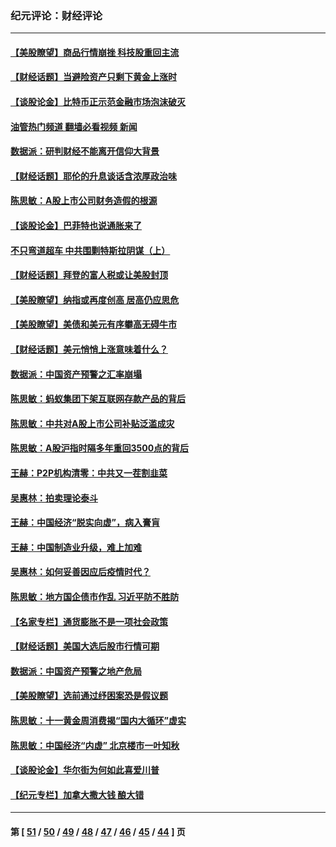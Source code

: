 ### 纪元评论：财经评论
---
#### [【美股瞭望】商品行情崩挫 科技股重回主流](../../pages/nsc1026/n13029798.md?06200330) 
#### [【财经话题】当避险资产只剩下黄金上涨时](../../pages/nsc1026/n12975626.md?06200330) 
#### [【谈股论金】比特币正示范金融市场泡沫破灭](../../pages/nsc1026/n12961769.md?06200330) 
#### [油管热门频道 翻墙必看视频 新闻](ok?06200330)
#### [数据派：研判财经不能离开信仰大背景](../../pages/nsc1026/n12932684.md?06200330) 
#### [【财经话题】耶伦的升息谈话含浓厚政治味](../../pages/nsc1026/n12927299.md?06200330) 
#### [陈思敏：A股上市公司财务造假的根源](../../pages/nsc1026/n11229323.md?06200330) 
#### [【谈股论金】巴菲特也说通胀来了](../../pages/nsc1026/n12922463.md?06200330) 
#### [不只弯道超车 中共围剿特斯拉阴谋（上）](../../pages/nsc1026/n12919595.md?06200330) 
#### [【财经话题】拜登的富人税或让美股封顶](../../pages/nsc1026/n12899125.md?06200330) 
#### [【美股瞭望】纳指或再度创高 居高仍应思危](../../pages/nsc1026/n12878350.md?06200330) 
#### [【美股瞭望】美债和美元有序攀高无碍牛市](../../pages/nsc1026/n12844459.md?06200330) 
#### [【财经话题】美元悄悄上涨意味着什么？](../../pages/nsc1026/n12798222.md?06200330) 
#### [数据派：中国资产预警之汇率崩塌](../../pages/nsc1026/n12774242.md?06200330) 
#### [陈思敏：蚂蚁集团下架互联网存款产品的背后](../../pages/nsc1026/n12719862.md?06200330) 
#### [陈思敏：中共对A股上市公司补贴泛滥成灾](../../pages/nsc1026/n12713263.md?06200330) 
#### [陈思敏：A股沪指时隔多年重回3500点的背后](../../pages/nsc1026/n12675538.md?06200330) 
#### [王赫：P2P机构清零：中共又一茬割韭菜](../../pages/nsc1026/n12614544.md?06200330) 
#### [吴惠林：拍卖理论泰斗](../../pages/nsc1026/n12591360.md?06200330) 
#### [王赫：中国经济“脱实向虚”，病入膏肓](../../pages/nsc1026/n12564946.md?06200330) 
#### [王赫：中国制造业升级，难上加难](../../pages/nsc1026/n12559461.md?06200330) 
#### [吴惠林：如何妥善因应后疫情时代？](../../pages/nsc1026/n12553885.md?06200330) 
#### [陈思敏：地方国企债市作乱 习近平防不胜防](../../pages/nsc1026/n12553384.md?06200330) 
#### [【名家专栏】通货膨胀不是一项社会政策](../../pages/nsc1026/n12528711.md?06200330) 
#### [【财经话题】美国大选后股市行情可期](../../pages/nsc1026/n12514949.md?06200330) 
#### [数据派：中国资产预警之地产危局](../../pages/nsc1026/n12490884.md?06200330) 
#### [【美股瞭望】选前通过纾困案恐是假议题](../../pages/nsc1026/n12487724.md?06200330) 
#### [陈思敏：十一黄金周消费揭“国内大循环”虚实](../../pages/nsc1026/n12468798.md?06200330) 
#### [陈思敏：中国经济“内虚” 北京楼市一叶知秋](../../pages/nsc1026/n12464918.md?06200330) 
#### [【谈股论金】华尔街为何如此喜爱川普](../../pages/nsc1026/n12460691.md?06200330) 
#### [【纪元专栏】加拿大撒大钱 酿大错](../../pages/nsc1026/n12406564.md?06200330) 

---
#### 第 [ [51](./51.md?06200330) / [50](./50.md?06200330) / [49](./49.md?06200330) / [48](./48.md?06200330) / [47](./47.md?06200330) / [46](./46.md?06200330) / [45](./45.md?06200330) / [44](./44.md?06200330) ] 页
